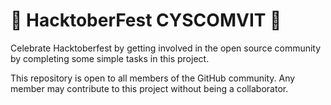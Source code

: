 <h1>🎃 HacktoberFest CYSCOMVIT 🎃</h1>

<p>Celebrate Hacktoberfest by getting involved in the open source community by completing some simple tasks in this project.

This repository is open to all members of the GitHub community. Any member may contribute to this project without being a collaborator.</p>
